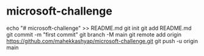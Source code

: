 # microsoft-challenge
echo "# microsoft-challenge" >> README.md
git init
git add README.md
git commit -m "first commit"
git branch -M main
git remote add origin https://github.com/mahekkashyap/microsoft-challenge.git
git push -u origin main
